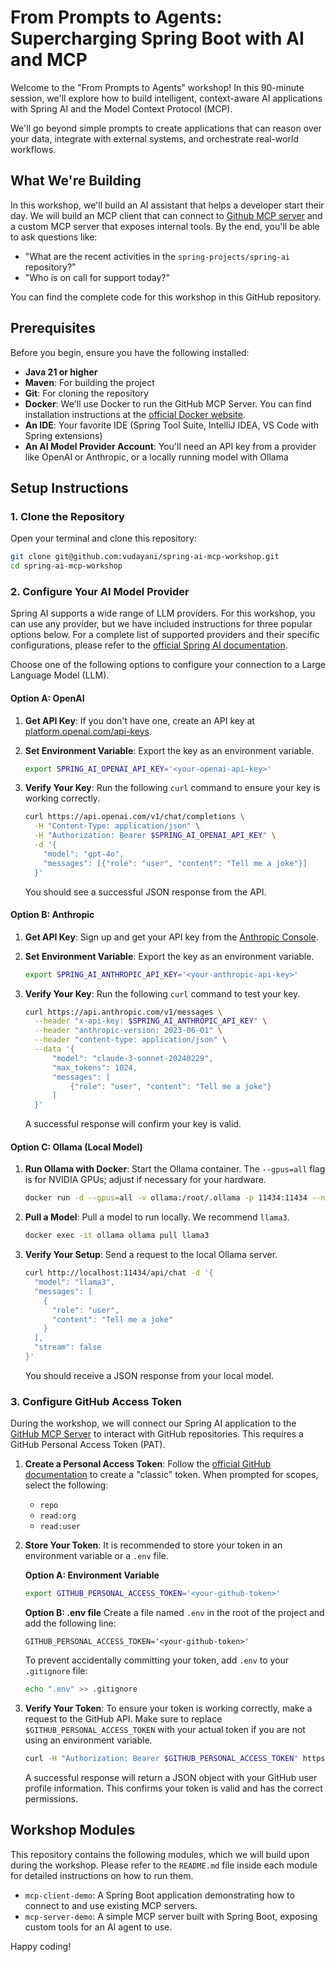 # From Prompts to Agents: Supercharging Spring Boot with AI and MCP

Welcome to the "From Prompts to Agents" workshop! In this 90-minute session, we'll explore how to build intelligent, context-aware AI applications with Spring AI and the Model Context Protocol (MCP).

We'll go beyond simple prompts to create applications that can reason over your data, integrate with external systems, and orchestrate real-world workflows.

## What We're Building

In this workshop, we'll build an AI assistant that helps a developer start their day. We will build an MCP client that can connect to [Github MCP server](https://github.com/github/github-mcp-server) and a custom MCP server that exposes internal tools. By the end, you'll be able to ask questions like:

*   "What are the recent activities in the `spring-projects/spring-ai` repository?"
*   "Who is on call for support today?"

You can find the complete code for this workshop in this GitHub repository.

## Prerequisites

Before you begin, ensure you have the following installed:

*   **Java 21 or higher**
*   **Maven**: For building the project
*   **Git**: For cloning the repository
*   **Docker**: We'll use Docker to run the GitHub MCP Server. You can find installation instructions at the [official Docker website](https://docs.docker.com/get-docker/).
*   **An IDE**: Your favorite IDE (Spring Tool Suite, IntelliJ IDEA, VS Code with Spring extensions)
*   **An AI Model Provider Account**: You'll need an API key from a provider like OpenAI or Anthropic, or a locally running model with Ollama

## Setup Instructions

### 1. Clone the Repository

Open your terminal and clone this repository:

```bash
git clone git@github.com:vudayani/spring-ai-mcp-workshop.git
cd spring-ai-mcp-workshop
```

### 2. Configure Your AI Model Provider

Spring AI supports a wide range of LLM providers. For this workshop, you can use any provider, but we have included instructions for three popular options below. For a complete list of supported providers and their specific configurations, please refer to the [official Spring AI documentation](https://docs.spring.io/spring-ai/reference/api/chat/comparison.html).

Choose one of the following options to configure your connection to a Large Language Model (LLM).

#### Option A: OpenAI

1.  **Get API Key**: If you don't have one, create an API key at [platform.openai.com/api-keys](https://platform.openai.com/api-keys).
2.  **Set Environment Variable**: Export the key as an environment variable.

    ```bash
    export SPRING_AI_OPENAI_API_KEY='<your-openai-api-key>'
    ```

3.  **Verify Your Key**: Run the following `curl` command to ensure your key is working correctly.

    ```bash
    curl https://api.openai.com/v1/chat/completions \
      -H "Content-Type: application/json" \
      -H "Authorization: Bearer $SPRING_AI_OPENAI_API_KEY" \
      -d '{
        "model": "gpt-4o",
        "messages": [{"role": "user", "content": "Tell me a joke"}]
      }'
    ```

    You should see a successful JSON response from the API.

#### Option B: Anthropic

1.  **Get API Key**: Sign up and get your API key from the [Anthropic Console](https://console.anthropic.com/).
2.  **Set Environment Variable**: Export the key as an environment variable.

    ```bash
    export SPRING_AI_ANTHROPIC_API_KEY='<your-anthropic-api-key>'
    ```

3.  **Verify Your Key**: Run the following `curl` command to test your key.

    ```bash
    curl https://api.anthropic.com/v1/messages \
      --header "x-api-key: $SPRING_AI_ANTHROPIC_API_KEY" \
      --header "anthropic-version: 2023-06-01" \
      --header "content-type: application/json" \
      --data '{
          "model": "claude-3-sonnet-20240229",
          "max_tokens": 1024,
          "messages": [
              {"role": "user", "content": "Tell me a joke"}
          ]
      }'
    ```

    A successful response will confirm your key is valid.

#### Option C: Ollama (Local Model)

1.  **Run Ollama with Docker**: Start the Ollama container. The `--gpus=all` flag is for NVIDIA GPUs; adjust if necessary for your hardware.

    ```bash
    docker run -d --gpus=all -v ollama:/root/.ollama -p 11434:11434 --name ollama ollama/ollama
    ```

2.  **Pull a Model**: Pull a model to run locally. We recommend `llama3`.

    ```bash
    docker exec -it ollama ollama pull llama3
    ```

3.  **Verify Your Setup**: Send a request to the local Ollama server.

    ```bash
    curl http://localhost:11434/api/chat -d '{
      "model": "llama3",
      "messages": [
        {
          "role": "user",
          "content": "Tell me a joke"
        }
      ],
      "stream": false
    }'
    ```

    You should receive a JSON response from your local model.

### 3. Configure GitHub Access Token

During the workshop, we will connect our Spring AI application to the [GitHub MCP Server](https://github.com/github/github-mcp-server) to interact with GitHub repositories. This requires a GitHub Personal Access Token (PAT).

1.  **Create a Personal Access Token**: Follow the [official GitHub documentation](https://docs.github.com/en/authentication/keeping-your-account-and-data-secure/managing-your-personal-access-tokens#creating-a-personal-access-token-classic) to create a "classic" token. When prompted for scopes, select the following:
    *   `repo`
    *   `read:org`
    *   `read:user`

2.  **Store Your Token**: It is recommended to store your token in an environment variable or a `.env` file.

    **Option A: Environment Variable**
    ```bash
    export GITHUB_PERSONAL_ACCESS_TOKEN='<your-github-token>'
    ```

    **Option B: .env file**
    Create a file named `.env` in the root of the project and add the following line:
    ```
    GITHUB_PERSONAL_ACCESS_TOKEN='<your-github-token>'
    ```
    To prevent accidentally committing your token, add `.env` to your `.gitignore` file:
    ```bash
    echo ".env" >> .gitignore
    ```

3.  **Verify Your Token**: To ensure your token is working correctly, make a request to the GitHub API. Make sure to replace `$GITHUB_PERSONAL_ACCESS_TOKEN` with your actual token if you are not using an environment variable.

    ```bash
    curl -H "Authorization: Bearer $GITHUB_PERSONAL_ACCESS_TOKEN" https://api.github.com/user
    ```

    A successful response will return a JSON object with your GitHub user profile information. This confirms your token is valid and has the correct permissions.

## Workshop Modules

This repository contains the following modules, which we will build upon during the workshop. Please refer to the `README.md` file inside each module for detailed instructions on how to run them.

*   `mcp-client-demo`: A Spring Boot application demonstrating how to connect to and use existing MCP servers.
*   `mcp-server-demo`: A simple MCP server built with Spring Boot, exposing custom tools for an AI agent to use.

Happy coding!
